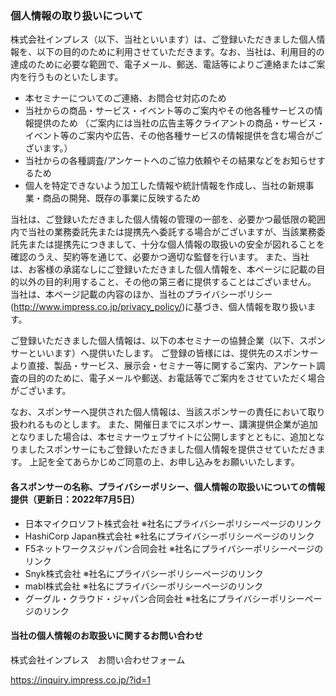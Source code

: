 ### 個人情報の取り扱いについて

株式会社インプレス（以下、当社といいます）は、ご登録いただきました個人情報を、以下の目的のために利用させていただきます。なお、当社は、利用目的の達成のために必要な範囲で、電子メール、郵送、電話等によりご連絡またはご案内を行うものといたします。

- 本セミナーについてのご連絡、お問合せ対応のため
- 当社からの商品・サービス・イベント等のご案内やその他各種サービスの情報提供のため
（ご案内には当社の広告主等クライアントの商品・サービス・イベント等のご案内や広告、その他各種サービスの情報提供を含む場合がございます。）
- 当社からの各種調査/アンケートへのご協力依頼やその結果などをお知らせするため
- 個人を特定できないよう加工した情報や統計情報を作成し、当社の新規事業・商品の開発、既存の事業に反映するため

当社は、ご登録いただきました個人情報の管理の一部を、必要かつ最低限の範囲内で当社の業務委託先または提携先へ委託する場合がございますが、当該業務委託先または提携先につきまして、十分な個人情報の取扱いの安全が図れることを確認のうえ、契約等を通じて、必要かつ適切な監督を行います。
また、当社は、お客様の承諾なしにご登録いただきました個人情報を、本ページに記載の目的以外の目的利用すること、その他の第三者に提供することはございません。
当社は、本ページ記載の内容のほか、当社のプライバシーポリシー(http://www.impress.co.jp/privacy_policy/)に基づき、個人情報を取り扱います。

ご登録いただきました個人情報は、以下の本セミナーの協賛企業（以下、スポンサーといいます）へ提供いたします。
ご登録の皆様には、提供先のスポンサーより直接、製品・サービス、展示会・セミナー等に関するご案内、アンケート調査の目的のために、電子メールや郵送、お電話等でご案内をさせていただく場合がございます。

なお、スポンサーへ提供された個人情報は、当該スポンサーの責任において取り扱われるものとします。
また、開催日までにスポンサー、講演提供企業が追加となりました場合は、本セミナーウェブサイトに公開しますとともに、追加となりましたスポンサーにもご登録いただきました個人情報を提供させていただきます。
上記を全てあらかじめご同意の上、お申し込みをお願いいたします。

#### 各スポンサーの名称、プライバシーポリシー、個人情報の取扱いについての情報提供（更新日：2022年7月5日）

- 日本マイクロソフト株式会社 ※社名にプライバシーポリシーページのリンク
- HashiCorp Japan株式会社 ※社名にプライバシーポリシーページのリンク
- F5ネットワークスジャパン合同会社 ※社名にプライバシーポリシーページのリンク
- Snyk株式会社 ※社名にプライバシーポリシーページのリンク
- mabl株式会社 ※社名にプライバシーポリシーページのリンク
- グーグル・クラウド・ジャパン合同会社 ※社名にプライバシーポリシーページのリンク

#### 当社の個人情報のお取扱いに関するお問い合わせ

株式会社インプレス　お問い合わせフォーム

https://inquiry.impress.co.jp/?id=1
